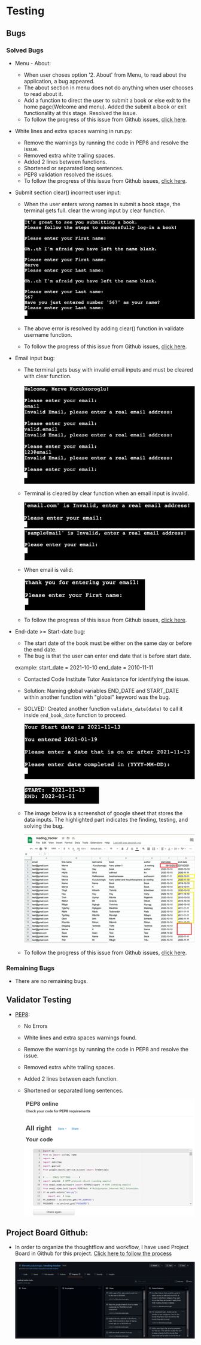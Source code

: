 # Testing
## Bugs
### Solved Bugs
* Menu - About:
    * When user choses option '2. About' from Menu, to read about the application, a bug appeared. 
    * The about section in menu does not do anything when user chooses to read about it.
    * Add a function to direct the user to submit a book or else exit to the home page(Welcome and menu).
    Added the submit a book or exit functionality at this stage. Resolved the issue.
    * To follow the progress of this issue from Github issues, [click here](https://github.com/MerveKucukzoroglu/reading-tracker/issues/1).

* White lines and extra spaces warning in run.py:
    * Remove the warnings by running the code in PEP8 and resolve the issue.
    * Removed extra white trailing spaces.
    * Added 2 lines between functions.
    * Shortened or separated long sentences.
    * PEP8 validation resolved the issues.
    * To follow the progress of this issue from Github issues, [click here](https://github.com/MerveKucukzoroglu/reading-tracker/issues/2).

* Submit section clear() incorrect user input:
    * When the user enters wrong names in submit a book stage, the terminal gets full. clear the wrong input by clear function.

         ![name-input-bug](documentation/name-input-bug.png)

    * The above error is resolved by adding clear() function in validate username function.
    * To follow the progress of this issue from Github issues, [click here](https://github.com/MerveKucukzoroglu/reading-tracker/issues/3).

* Email input bug:
    * The terminal gets busy with invalid email inputs and must be cleared with clear function.

        ![email-input-bug](documentation/email-input-bug.png)

    * Terminal is cleared by clear function when an email input is invalid.   

        ![invalid-mail](documentation/invalid-mail.png) 
        ![mail-error](documentation/mail-error.png) 

    * When email is valid:    
       
       ![correct-mail](documentation/correct-mail.png) 

    * To follow the progress of this issue from Github issues, [click here](https://github.com/MerveKucukzoroglu/reading-tracker/issues/4).

* End-date >= Start-date bug:
    * The start date of the book must be either on the same day or before the end date.
    * The bug is that the user can enter end date that is before start date.

    example:
    start_date = 2021-10-10
    end_date = 2010-11-11

    * Contacted Code Institute Tutor Assistance for identifying the issue.

    * Solution: Naming global variables END_DATE and START_DATE within another function with "global" keyword was the bug.

    * SOLVED: Created another function `validate_date(date)` to call it inside `end_book_date` function to proceed.

        ![invalid-date](documentation/invalid-date.png)

        ![valid-date](documentation/valid-date.png)

    * The image below is a screenshot of google sheet that stores the data inputs. The highlighted part indicates the finding, testing, and solving the bug.

        ![date-testing](documentation/date-testing.png)

    * To follow the progress of this issue from Github issues, [click here](https://github.com/MerveKucukzoroglu/reading-tracker/issues/5).

### Remaining Bugs
* There are no remaining bugs.

## Validator Testing
* [PEP8](http://pep8online.com):
    * No Errors
    * White lines and extra spaces warnings found.
    * Remove the warnings by running the code in PEP8 and resolve the issue.
    * Removed extra white trailing spaces.
    * Added 2 lines between each function.
    * Shortened or separated long sentences.
        
        ![pep8-validation](documentation/pep8-validation.png)    

## Project Board Github:
* In order to organize the thoughtflow and workflow, I have used Project Board in Github for this project. [Click here to follow the process](https://github.com/MerveKucukzoroglu/reading-tracker/projects/1)

    ![project-board](documentation/project-board.png) 
